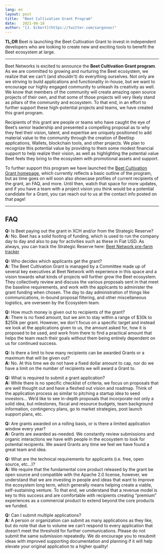 ```yaml
---
lang: en
layout: post
title:  "Beet Cultivation Grant Program"
date:   2021-08-18
author: "[J. Eckert](https://twitter.com/sargonas)"
---
```

**TL;DR** Beet is launching the Beet Cultivation Grant to invest in independent developers who are looking to create new and exciting tools to benefit the Beet ecosystem at large.

---

Beet Networks is excited to announce the **Beet Cultivation Grant program**. As we are committed to growing and nurturing the Beet ecosystem, we realize that we can't (and shouldn't) do everything ourselves. Not only are we striving to build applications and functionality in-house, but we want to encourage our highly engaged community to unleash its creativity as well. We know that members of the community will create amazing open source projects of their own, and that some of those projects will very likely stand as pillars of the community and ecosystem. To that end, in an effort to further support these high-potential projects and teams, we have created this grant program.

Recipients of this grant are people or teams who have caught the eye of Beet’s senior leadership and presented a compelling proposal as to why they feel their vision, talent, and expertise are uniquely positioned to add material value to the community through the creation of Beetlisp applications, Wallets, blockchain tools, and other projects. We plan to recognize this potential value by providing to them some modest financial support to help realize their vision, as well as highlighting the potential value Beet feels they bring to the ecosystem with promotional assets and support.

To further support this program we have launched the [Beet Cultivation Grant homepage](https://www.beet.net/grants), which currently reflects a basic outline of the program, but as time goes on will soon also showcase profiles of current recipients of the grant, an FAQ, and more. Until then, watch that space for more updates, and if you have a team with a project vision you think would be a potential candidate for a Grant, you can reach out to us at the contact info posted on that page!

---
## FAQ

**Q:** Is Beet paying out the grant in XCH and/or from the Strategic Reserve?<br />
**A:** No. Beet has a solid footing of funding, which is used to run the company day to day and also to pay for activities such as these in Fiat USD. As always, you can track the Strategic Reserve here: [Beet Network pre-farm tracker](https://www.beetexplorer.com/pre-farm)

**Q:** Who decides which applicants get the grant?<br />
**A:** The Beet Cultivation Grant is managed by a Committee made up of several key executives at Beet Network with experience in this space and a vision towards what kinds of projects will further grow the Beet ecosystem. They collectively review and discuss the various proposals sent in that meet the baseline requirements, and work with the applicants to administer the grant funding when chosen. The day to day administration of things like communications, in-bound proposal filtering, and other miscellaneous logistics, are overseen by the Ecosystem team.

**Q:** How much money is given out to recipients of the grant?<br />
**A:** There is no fixed amount, but we aim to stay within a range of $30k to $250k per grant. However, we don't focus on a specific target and instead we look at the applications given to us, the amount asked for, how it is proposed to be used, and work from there to find a practical amount that helps the team reach their goals without them being entirely dependent on us for continued success.

**Q:** Is there a limit to how many recipients can be awarded Grants or a maximum that will be given out?<br />
**A:** No. At this time we do not have a fixed dollar amount to cap, nor do we have a limit on the number of recipients we will award a Grant to.

**Q:** What is required to submit a grant application?<br />
**A:** While there is no specific checklist of criteria, we focus on proposals that are well thought out and have a fleshed out vision and roadmap. Think of the application process as similar to pitching a startup idea to seed investors… We’d like to see in-depth proposals that incorporate not only a solid idea, but milestones, fiscal and resource budgets, team background information, contingency plans, go to market strategies, post launch support plans, etc.

**Q:** Are grants awarded on a rolling basis, or is there a limited application window every year?<br />
**A:** Grants are awarded as-needed. We constantly review submissions and organic interactions we have with people in the ecosystem to look for potential recipients. We award Grants any time we feel we have found a great team and idea.

**Q:** What are the technical requirements for applicants (i.e. free, open source, etc…)?<br />
**A:** We require that the fundamental core product released by the grant be open source and compatible with the Apache 2.0 license, however, we understand that we are investing in people and ideas that want to improve the ecosystem long term, which generally means helping create a viable, self-sustaining venture. To that end, we understand that a revenue model is key to this success and are comfortable with recipients creating “premium” experiences as a commercial product to extend beyond the core products we funded.

**Q:** Can I submit multiple applications?<br />
**A:** A person or organization can submit as many applications as they like, but do note that due to volume we can’t respond to every application that doesn’t meet the threshold for further communications. Please do not submit the same submission repeatedly. We do encourage you to resubmit ideas with improved supporting documentation and planning if it will help elevate your original application to a higher quality!